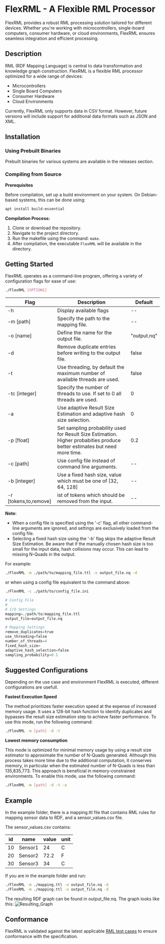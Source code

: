 # FlexRML - A Flexible RML Processor

FlexRML provides a robust RML processing solution tailored for different devices. Whether you're working with microcontrollers, single-board computers, consumer hardware, or cloud environments, FlexRML ensures seamless integration and efficient processing.

## Description

RML (RDF Mapping Language) is central to data transformation and knowledge graph construction. FlexRML is a flexible RML processor optimized for a wide range of devices:

- Microcontrollers
- Single Board Computers
- Consumer Hardware
- Cloud Environments

Currently, FlexRML only supports data in CSV format. However, future versions will include support for additional data formats such as JSON and XML.

## Installation
### Using Prebuilt Binaries
Prebuilt binaries for various systems are available in the releases section.

### Compiling from Source
**Prerequisites**

Before compilation, set up a build environment on your system. 
On Debian-based systems, this can be done using:

```bash
apt install build-essential
```

**Compilation Process:**

1. Clone or download the repository.
2. Navigate to the project directory.
3. Run the makefile using the command: `make`.
4. After compilation, the executable `FlexRML` will be available in the directory.

## Getting Started

FlexRML operates as a command-line program, offering a variety of configuration flags for ease of use:

```bash
./FlexRML [OPTIONS]
```

| Flag  | Description    | Default |
| --- | ------- | ----- | 
| -h | Display available flags | -- |
| -m [path] | Specify the path to the mapping file. | --  | 
| -o [name]  | Define the name for the output file. | "output.nq"  | 
| -d   | Remove duplicate entries before writing to the output file. | false | 
| -t   | Use threading, by default the maximum number of available threads are used. | false | 
| -tc [integer]   | Specify the number of threads to use. If set to 0 all threads are used. | 0 | 
| -a   | Use adaptive Result Size Estimation and adaptive hash size selection. | 0 | 
| -p [float]   | Set sampling probability used for Result Size Estimation. Higher probabities produce better estimates but need more time. | 0.2 | 
| -c [path]   | Use config file instead of command line arguments. | -- | 
| -b [integer]   | Use a fixed hash size, value which must be one of [32, 64, 128] | -- |
| -r [tokens,to,remove]   | ist of tokens which should be removed from the input. | -- | 


**Note:**

- When a config file is specified using the '-c' flag, all other command-line arguments are ignored, and settings are exclusively loaded from the config file.
- Selecting a fixed hash size using the '-b' flag skips the adaptive Result Size Estimation. Be aware that if the manually chosen hash size is too small for the input data, hash collisions may occur. This can lead to missing N-Quads in the output.

For example:

```bash
./FlexRML -m ./path/to/mapping_file.ttl -o output_file.nq -d
```

or when using a config file equivalent to the command above:

```bash
./FlexRML -c ./path/to/config_file.ini
```

```python
# Config File
#
# I/O Settings
mapping=./path/to/mapping_file.ttl
output_file=output_file.nq

# Mapping Settings
remove_duplicates=true
use_threading=false
number_of_threads=4
fixed_hash_size=
adaptive_hash_selection=false
sampling_probability=0.1
```

## Suggested Configurations
Depending on the use case and environment FlexRML is executed, different configurations are usefull.

**Fastest Execution Speed**

The method prioritizes faster execution speed at the expense of increased memory usage. It uses a 128-bit hash function to identify duplicates and bypasses the result size estimation step to achieve faster performance. To use this mode, run the following command:
```bash
./FlexRML -m [path] -d -t
```


**Lowest memory consumption**

This mode is optimized for minimal memory usage by using a result size estimator to approximate the number of N-Quads generated. Although this process takes more time due to the additional computation, it conserves memory, in particular when the estimated number of N-Quads is less than 135,835,773. This approach is beneficial in memory-constrained environments. To enable this mode, use the following command:
```bash
./FlexRML -m [path] -d -t -a
```


## Example

In the example folder, there is a mapping.ttl file that contains RML rules for mapping sensor data to RDF, and a sensor_values.csv file.

The sensor_values.csv contains:

| id  | name    | value | unit |
| --- | ------- | ----- | ---- |
| 10  | Sensor1 | 24    | C    |
| 20  | Sensor2 | 72.2  | F    |
| 30  | Sensor3 | 34    | C    |

If you are in the example folder and run:

```bash
./FlexRML -m ./mapping.ttl -o output_file.nq -d
./FlexRML -m ./mapping.ttl -o output_file.nq -d
```

The resulting RDF graph can be found in output_file.nq.
The graph looks like this:
![Resulting_Graph](https://github.com/FreuMi/FlexRML/blob/main/example/output_graph.png)

## Conformance
FlexRML is validated against the latest applicable [RML test cases](https://github.com/kg-construct/rml-test-cases) to ensure conformance with the specification.
